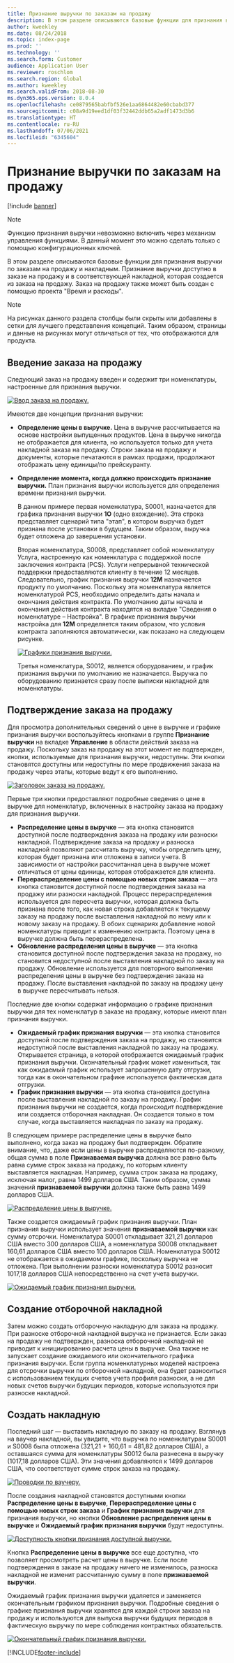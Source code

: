 ```yaml
---
title: Признание выручки по заказам на продажу
description: В этом разделе описываются базовые функции для признания выручки по заказам на продажу и накладным. Признание выручки доступно в заказе на продажу и в соответствующей накладной, которая создается из заказа на продажу.
author: kweekley
ms.date: 08/24/2018
ms.topic: index-page
ms.prod: ''
ms.technology: ''
ms.search.form: Customer
audience: Application User
ms.reviewer: roschlom
ms.search.region: Global
ms.author: kweekley
ms.search.validFrom: 2018-08-30
ms.dyn365.ops.version: 8.0.4
ms.openlocfilehash: ce0879565babfbf526e1aa6864482e60cbabd377
ms.sourcegitcommit: c08a9d19eed1df03f32442ddb65a2adf1473d3b6
ms.translationtype: HT
ms.contentlocale: ru-RU
ms.lasthandoff: 07/06/2021
ms.locfileid: "6345604"
---
```

# <a name="revenue-recognition-on-sales-orders"></a>Признание выручки по заказам на продажу

[!include [banner](../includes/banner.md)]

> [!NOTE]
> Функцию признания выручки невозможно включить через механизм управления функциями. В данный момент это можно сделать только с помощью конфигурационных ключей.

В этом разделе описываются базовые функции для признания выручки по заказам на продажу и накладным. Признание выручки доступно в заказе на продажу и в соответствующей накладной, которая создается из заказа на продажу. Заказ на продажу также может быть создан с помощью проекта "Время и расходы".

> [!NOTE]
> На рисунках данного раздела столбцы были скрыты или добавлены в сетки для лучшего представления концепций. Таким образом, страницы и данные на рисунках могут отличаться от тех, что отображаются для продукта.

## <a name="enter-a-sales-order"></a>Введение заказа на продажу

Следующий заказ на продажу введен и содержит три номенклатуры, настроенные для признания выручки.

[![Ввод заказа на продажу.](./media/revenue-recognition-so-basic-sales-order-header.png)](./media/revenue-recognition-so-basic-sales-order-header.png)

Имеются две концепции признания выручки:

- **Определение цены в выручке.** Цена в выручке рассчитывается на основе настройки выпущенных продуктов. Цена в выручке никогда не отображается для клиента, но используется только для учета накладной заказа на продажу. Строки заказа на продажу и документы, которые печатаются в рамках продажи, продолжают отображать цену единицы/по прейскуранту.
- **Определение момента, когда должно происходить признание выручки.** План признания выручки используется для определения времени признания выручки.

    В данном примере первая номенклатура, S0001, назначается для графика признания выручки **1O** (одно вхождение). Эта строка представляет сценарий типа "этап", в котором выручка будет признана после установки в будущем. Таким образом, выручка будет отложена до завершения установки.

    Вторая номенклатура, S0008, представляет собой номенклатуру Услуга, настроенную как номенклатура с поддержкой после заключения контракта (PCS). Услуги непрерывной технической поддержки предоставляются клиенту в течение 12 месяцев. Следовательно, график признания выручки **12М** назначается продукту по умолчанию. Поскольку эта номенклатура является номенклатурой PCS, необходимо определить даты начала и окончания действия контракта. По умолчанию даты начала и окончания действия контракта находятся на вкладке "Сведения о номенклатуре – Настройка". В графике признания выручки настройка для **12M** определяется таким образом, что условия контракта заполняются автоматически, как показано на следующем рисунке.

    [![Графики признания выручки.](./media/revenue-recognition-so-basic-revenue-schedules.png)](./media/revenue-recognition-so-basic-revenue-schedules.png)

    Третья номенклатура, S0012, является оборудованием, и график признания выручки по умолчанию не назначается. Выручка по оборудованию признается сразу после выписки накладной для номенклатуры.

## <a name="confirm-the-sales-order"></a>Подтверждение заказа на продажу

Для просмотра дополнительных сведений о цене в выручке и графике признания выручки воспользуйтесь кнопками в группе **Признание выручки** на вкладке **Управление** в области действий заказа на продажу. Поскольку заказ на продажу на этот момент не подтвержден, кнопки, используемые для признания выручки, недоступны. Эти кнопки становятся доступны или недоступны по мере продвижения заказа на продажу через этапы, которые ведут к его выполнению.

[![Заголовок заказа на продажу.](./media/revenue-recognition-so-basic-sales-order-header-02.png)](./media/revenue-recognition-so-basic-sales-order-header-02.png)

Первые три кнопки предоставляют подробные сведения о цене в выручке для номенклатур, включенных в настройку заказа на продажу для признания выручки.

- **Распределение цены в выручке** — эта кнопка становится доступной после подтверждения заказа на продажу или разноски накладной. Подтверждение заказа на продажу и разноска накладной позволяют рассчитать выручку, чтобы определить цену, которая будет признана или отложена в записи учета. В зависимости от настройки рассчитанная цена в выручке может отличаться от цены единицы, которая отображается для клиента.
- **Перераспределение цены с помощью новых строк заказа** — эта кнопка становится доступной после подтверждения заказа на продажу или разноски накладной. Процесс перераспределения используется для пересчета выручки, которая должна быть признана после того, как новая строка добавляется к текущему заказу на продажу после выставления накладной по нему или к новому заказу на продажу. В обоих сценариях добавление новой номенклатуры приводит к изменению контракта. Поэтому цена в выручке должна быть перераспределена.
- **Обновление распределения цены в выручке** — эта кнопка становится доступной после подтверждения заказа на продажу, но становится недоступной после выставления накладной по заказу на продажу. Обновление используется для повторного выполнения распределения цены в выручке без подтверждения заказа на продажу. После выставления накладной по заказу на продажу цену в выручке пересчитывать нельзя.

Последние две кнопки содержат информацию о графике признания выручки для тех номенклатур в заказе на продажу, которые имеют план признания выручки.

- **Ожидаемый график признания выручки** — эта кнопка становится доступной после подтверждения заказа на продажу, но становится недоступной после выставления накладной по заказу на продажу. Открывается страница, в которой отображается ожидаемый график признания выручки. Окончательный график может измениться, так как ожидаемый график использует запрошенную дату отгрузки, тогда как в окончательном графике используется фактическая дата отгрузки.
- **График признания выручки** — эта кнопка становится доступна после выставления накладной по заказу на продажу. График признания выручки не создается, когда происходит подтверждение или создается отборочная накладная. Он создается только в том случае, когда выставляется накладная по заказу на продажу.

В следующем примере распределение цены в выручке было выполнено, когда заказ на продажу был подтвержден. Обратите внимание, что, даже если цены в выручке распределяются по-разному, общая сумма в поле **Признаваемая выручка** должна все равно быть равна сумме строк заказа на продажу, по которым клиенту выставляется накладная. Например, сумма строк заказа на продажу, исключая налог, равна 1499 долларов США. Таким образом, сумма значений **признаваемой выручки** должна также быть равна 1499 долларов США.

[![Распределение цены в выручке.](./media/revenue-recognition-so-basic-revenue-price-allocation.png)](./media/revenue-recognition-so-basic-revenue-price-allocation.png)

Также создается ожидаемый график признания выручки. План признания выручки использует значения **признаваемой выручки** как сумму отсрочки. Номенклатура S0001 откладывает 321,21 долларов США вместо 300 долларов США, а номенклатура S0008 откладывает 160,61 долларов США вместо 100 долларов США. Номенклатура S0012 не отображается в ожидаемом графике, поскольку выручка не отложена. При выполнении разноски номенклатура S0012 разносит 1017,18 долларов США непосредственно на счет учета выручки.

[![Ожидаемый график признания выручки.](./media/revenue-recognition-so-basic-expected-rev-rec-schedule.png)](./media/revenue-recognition-so-basic-expected-rev-rec-schedule.png)

## <a name="create-the-packing-slip"></a>Создание отборочной накладной

Затем можно создать отборочную накладную для заказа на продажу. При разноске отборочной накладной выручка не признается. Если заказ на продажу не подтвержден, разноска отборочной накладной не приводит к инициированию расчета цены в выручке. Она также не запускает создание ожидаемого или окончательного графика признания выручки. Если группа номенклатурных моделей настроена для отсрочки выручки по отборочной накладной, она будет разноситься с использованием текущих счетов учета профиля разноски, а не для новых счетов выручки будущих периодов, которые используются при разноске накладной.

## <a name="create-the-invoice"></a>Создать накладную

Последний шаг — выставить накладную по заказу на продажу. Взглянув на ваучер накладной, вы увидите, что выручка по номенклатурам S0001 и S0008 была отложена (321,21 + 160,61 = 481,82 долларов США), а оставшаяся сумма для номенклатуры S0012 была разнесена в выручку (1017,18 долларов США). Эти значения добавляются к 1499 долларов США, что соответствует сумме строк заказа на продажу.

[![Проводки по ваучеру.](./media/revenue-recognition-so-voucher-transactions.png)](./media/revenue-recognition-so-voucher-transactions.png)

После создания накладной становятся доступными кнопки **Распределение цены в выручке**, **Перераспределение цены с помощью новых строк заказа** и **График признания выручки** для признания выручки, но кнопки **Обновление распределения цены в выручке** и **Ожидаемый график признания выручки** будут недоступны.

[![Доступность кнопки признания доступной выручки.](./media/revenue-recognition-so-basic-after-invoice-buttons.png)](./media/revenue-recognition-so-basic-after-invoice-buttons.png)

Кнопка **Распределение цены в выручке** все еще доступна, что позволяет просмотреть расчет цены в выручке. Если после подтверждения в заказе на продажу ничего не изменилось, разноска накладной не изменит рассчитанную сумму в поле **признаваемой выручки**.

Ожидаемый график признания выручки удаляется и заменяется окончательным графиком признания выручки. Подробные сведения о графике признания выручки хранятся для каждой строки заказа на продажу и используются для выпуска выручки будущих периодов в фактическую выручку по мере соблюдения контрактных обязательств.

[![Окончательный график признания выручки.](./media/revenue-recognition-so-revenue-recognition-schedule.png)](./media/revenue-recognition-so-revenue-recognition-schedule.png)


[!INCLUDE[footer-include](../../includes/footer-banner.md)]